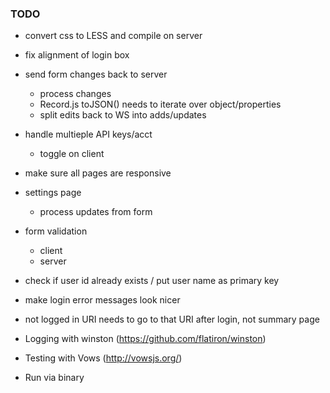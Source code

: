 ### TODO

- convert css to LESS and compile on server  
- fix alignment of login box						
- send form changes back to server					
	- process changes		
	- Record.js toJSON() needs to iterate over object/properties  			
	- split edits back to WS into adds/updates			
- handle multieple API keys/acct					
	- toggle on client								
- make sure all pages are responsive				
- settings page										
	- process updates from form						
- form validation
	- client										
	- server									
- check if user id already exists / put user name as primary key
- make login error messages look nicer 
- not logged in URI needs to go to that URI after login, not summary page

- Logging with winston (https://github.com/flatiron/winston)
- Testing with Vows (http://vowsjs.org/)
- Run via binary